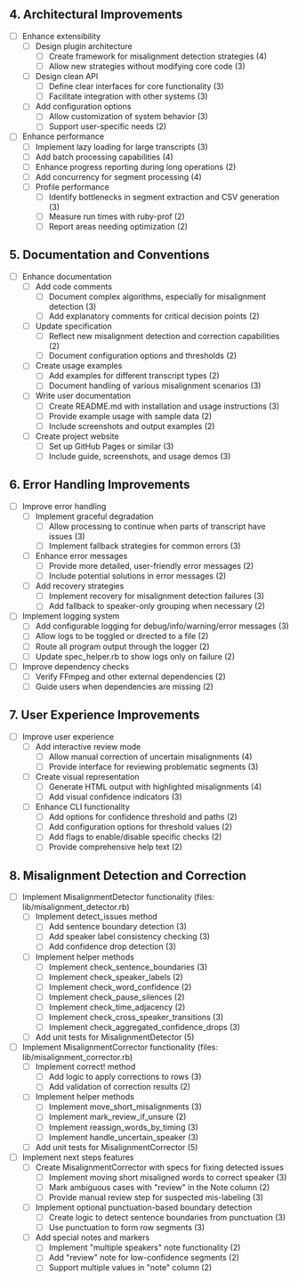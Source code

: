 ## 4. Architectural Improvements
- [ ] Enhance extensibility
  - [ ] Design plugin architecture
    - [ ] Create framework for misalignment detection strategies (4)
    - [ ] Allow new strategies without modifying core code (3)
  - [ ] Design clean API
    - [ ] Define clear interfaces for core functionality (3)
    - [ ] Facilitate integration with other systems (3)
  - [ ] Add configuration options
    - [ ] Allow customization of system behavior (3)
    - [ ] Support user-specific needs (2)
- [ ] Enhance performance
  - [ ] Implement lazy loading for large transcripts (3)
  - [ ] Add batch processing capabilities (4)
  - [ ] Enhance progress reporting during long operations (2)
  - [ ] Add concurrency for segment processing (4)
  - [ ] Profile performance
    - [ ] Identify bottlenecks in segment extraction and CSV generation (3)
    - [ ] Measure run times with ruby-prof (2)
    - [ ] Report areas needing optimization (2)

## 5. Documentation and Conventions
- [ ] Enhance documentation
  - [ ] Add code comments
    - [ ] Document complex algorithms, especially for misalignment detection (3)
    - [ ] Add explanatory comments for critical decision points (2)
  - [ ] Update specification
    - [ ] Reflect new misalignment detection and correction capabilities (2)
    - [ ] Document configuration options and thresholds (2)
  - [ ] Create usage examples
    - [ ] Add examples for different transcript types (2)
    - [ ] Document handling of various misalignment scenarios (3)
  - [ ] Write user documentation
    - [ ] Create README.md with installation and usage instructions (3)
    - [ ] Provide example usage with sample data (2)
    - [ ] Include screenshots and output examples (2)
  - [ ] Create project website
    - [ ] Set up GitHub Pages or similar (3)
    - [ ] Include guide, screenshots, and usage demos (3)

## 6. Error Handling Improvements
- [ ] Improve error handling
  - [ ] Implement graceful degradation
    - [ ] Allow processing to continue when parts of transcript have issues (3)
    - [ ] Implement fallback strategies for common errors (3)
  - [ ] Enhance error messages
    - [ ] Provide more detailed, user-friendly error messages (2)
    - [ ] Include potential solutions in error messages (2)
  - [ ] Add recovery strategies
    - [ ] Implement recovery for misalignment detection failures (3)
    - [ ] Add fallback to speaker-only grouping when necessary (2)
- [ ] Implement logging system
  - [ ] Add configurable logging for debug/info/warning/error messages (3)
  - [ ] Allow logs to be toggled or directed to a file (2)
  - [ ] Route all program output through the logger (2)
  - [ ] Update spec_helper.rb to show logs only on failure (2)
- [ ] Improve dependency checks
  - [ ] Verify FFmpeg and other external dependencies (2)
  - [ ] Guide users when dependencies are missing (2)

## 7. User Experience Improvements
- [ ] Improve user experience
  - [ ] Add interactive review mode
    - [ ] Allow manual correction of uncertain misalignments (4)
    - [ ] Provide interface for reviewing problematic segments (3)
  - [ ] Create visual representation
    - [ ] Generate HTML output with highlighted misalignments (4)
    - [ ] Add visual confidence indicators (3)
  - [ ] Enhance CLI functionality
    - [ ] Add options for confidence threshold and paths (2)
    - [ ] Add configuration options for threshold values (2)
    - [ ] Add flags to enable/disable specific checks (2)
    - [ ] Provide comprehensive help text (2)

## 8. Misalignment Detection and Correction
- [ ] Implement MisalignmentDetector functionality (files: lib/misalignment_detector.rb)
  - [ ] Implement detect_issues method
    - [ ] Add sentence boundary detection (3)
    - [ ] Add speaker label consistency checking (3)
    - [ ] Add confidence drop detection (3)
  - [ ] Implement helper methods
    - [ ] Implement check_sentence_boundaries (3)
    - [ ] Implement check_speaker_labels (2)
    - [ ] Implement check_word_confidence (2)
    - [ ] Implement check_pause_silences (2)
    - [ ] Implement check_time_adjacency (2)
    - [ ] Implement check_cross_speaker_transitions (3)
    - [ ] Implement check_aggregated_confidence_drops (3)
  - [ ] Add unit tests for MisalignmentDetector (5)
- [ ] Implement MisalignmentCorrector functionality (files: lib/misalignment_corrector.rb)
  - [ ] Implement correct! method
    - [ ] Add logic to apply corrections to rows (3)
    - [ ] Add validation of correction results (2)
  - [ ] Implement helper methods
    - [ ] Implement move_short_misalignments (3)
    - [ ] Implement mark_review_if_unsure (2)
    - [ ] Implement reassign_words_by_timing (3)
    - [ ] Implement handle_uncertain_speaker (3)
  - [ ] Add unit tests for MisalignmentCorrector (5)
- [ ] Implement next steps features
  - [ ] Create MisalignmentCorrector with specs for fixing detected issues
    - [ ] Implement moving short misaligned words to correct speaker (3)
    - [ ] Mark ambiguous cases with "review" in the Note column (2)
    - [ ] Provide manual review step for suspected mis-labeling (3)
  - [ ] Implement optional punctuation-based boundary detection
    - [ ] Create logic to detect sentence boundaries from punctuation (3)
    - [ ] Use punctuation to form row segments (3)
  - [ ] Add special notes and markers
    - [ ] Implement "multiple speakers" note functionality (2)
    - [ ] Add "review" note for low-confidence segments (2)
    - [ ] Support multiple values in "note" column (2)
